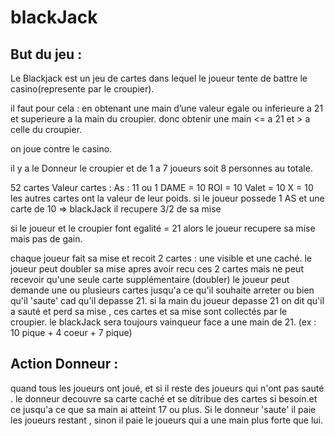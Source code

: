 # blackJack

## But du jeu :
Le Blackjack est un jeu de cartes dans lequel le joueur tente de battre le casino(represente par le croupier).

il faut pour cela :
en obtenant une main d’une valeur egale ou inferieure a 21 et superieure a la main du croupier.
donc  obtenir une main <= a 21 et > a celle du croupier.

on joue contre le casino.

il y a le Donneur le croupier et de 1 a 7 joueurs soit 8 personnes au totale.

52 cartes 
Valeur cartes : 
As : 11 ou 1
DAME = 10
ROI = 10
Valet = 10
X = 10
les autres cartes ont la valeur de leur poids.
si le joueur possede 1 AS et une carte de 10 => blackJack il recupere 3/2 de sa mise 

si le joueur et le croupier font egalité = 21 alors le joueur recupere sa mise mais pas de gain.

chaque joueur fait sa mise et recoit 2 cartes : une visible et une caché.
le joueur peut doubler sa mise apres avoir recu ces 2 cartes mais ne peut recevoir qu'une seule carte supplémentaire (doubler)
le joueur peut demande une ou plusieurs cartes jusqu'a ce qu'il souhaite arreter ou bien qu'il 'saute' cad qu'il depasse 21.
si la main du joueur depasse 21 on dit qu'il a sauté et perd sa mise , ces cartes et sa mise sont collectés par le croupier.
le blackJack sera toujours vainqueur face a une main de 21. (ex : 10 pique + 4 coeur + 7 pique)

## Action Donneur :
quand tous les joueurs ont joué, et si il reste des joueurs qui n'ont pas sauté .
le donneur decouvre sa carte caché et se ditribue des cartes si besoin.et ce jusqu'a ce que sa main ai atteint 17 ou plus.
Si le donneur 'saute'  il paie les joueurs restant , sinon il paie le joueurs qui a une main plus forte que lui.


